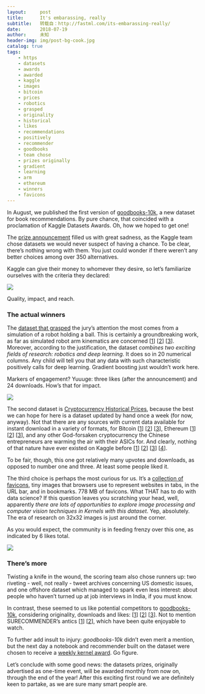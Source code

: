 ```yaml
---
layout:     post
title:      It's embarassing, really
subtitle:   转载自：http://fastml.com/its-embarassing-really/
date:       2018-07-19
author:     未知
header-img: img/post-bg-cook.jpg
catalog: true
tags:
    - https
    - datasets
    - awards
    - awarded
    - kaggle
    - images
    - bitcoin
    - prices
    - robotics
    - grasped
    - originality
    - historical
    - likes
    - recommendations
    - positively
    - recommender
    - goodbooks
    - team chose
    - prizes originally
    - gradient
    - learning
    - arm
    - ethereum
    - winners
    - favicons
---
```


In August, we published the first version of [goodbooks-10k](https://github.com/zygmuntz/goodbooks-10k), a new dataset for book recommendations. By pure chance, that coincided with a proclamation of Kaggle Datasets Awards. Oh, how we hoped to get one!










The [prize announcement](https://www.kaggle.com/general/39068) filled us with great sadness, as the Kaggle team chose datasets we would never suspect of having a chance. To be clear, there’s nothing wrong with them. You just could wonder if there weren’t any better choices among over 350 alternatives.

Kaggle can give their money to whomever they desire, so let’s familiarize ourselves with the criteria they declared:

![](http://fastml.com/images/kaggle-dataset-awards/criteria.png)


Quality, impact, and reach.

### The actual winners

The [dataset that grasped](https://www.kaggle.com/ugocupcic/grasping-dataset) the jury’s attention the most comes from a simulation of a robot holding a ball. This is certainly a groundbreaking work, as far as simulated robot arm kinematics are concerned [[1](http://www.cs.toronto.edu/~delve/data/pumadyn/desc.html)] [[2](http://www.cs.toronto.edu/~delve/data/kin/desc.html)] [[3](http://fastml.com/very-fast-denoising-autoencoder-with-a-robot-arm#data)]. Moreover, according to the justification, the dataset *combines two exciting fields of research: robotics and deep learning.* It does so in 20 numerical columns. Any child will tell you that any data with such characteristic positively calls for deep learning. Gradient boosting just wouldn’t work here.

Markers of engagement? Yuuuge: three likes (after the announcement) and 24 downloads. How’s that for impact.

![](http://fastml.com/images/kaggle-dataset-awards/grasp.jpg)


The second dataset is [Cryptocurrency Historical Prices](https://www.kaggle.com/sudalairajkumar/cryptocurrencypricehistory), because the best we can hope for here is a dataset updated by hand once a week (for now, anyway). Not that there are any sources with current data available for instant download in a variety of formats, for Bitcoin [[1](https://www.quandl.com/collections/markets/bitcoin-data)] [[2](https://blockchain.info/charts/market-price)] [[3](http://api.bitcoincharts.com/v1/csv)], Ethereum [[1](https://poloniex.com/exchange#btc_eth)] [[2](https://etherscan.io/chart/etherprice)] [[3](https://etherchain.org/api/statistics/price)], and any other God-forsaken cryptocurrency the Chinese entrepreneurs are warming the air with their ASICs for. And clearly, nothing of that nature have ever existed on Kaggle before [[1](https://www.kaggle.com/mczielinski/bitcoin-historical-data)] [[2](https://www.kaggle.com/team-ai/bitcoin-price-prediction)] [[3](https://www.kaggle.com/jessevent/all-crypto-currencies)] [[4](https://www.kaggle.com/kingburrito666/ethereum-historical-data)].

To be fair, though, this one got relatively many upvotes and downloads, as opposed to number one and three. At least some people liked it.

The third choice is perhaps the most curious for us. It’s a [collection of favicons](https://www.kaggle.com/colinmorris/favicons), tiny images that browsers use to represent websites in tabs, in the URL bar, and in bookmarks. 778 MB of favicons. What THAT has to do with data science? If this question leaves you scratching your head, well, apparently *there are lots of opportunities to explore image processing and computer vision techniques in Kernels with this dataset*. Yep, absolutely. The era of research on 32x32 images is just around the corner.

As you would expect, the community is in feeding frenzy over this one, as indicated by 6 likes total.

![](http://fastml.com/images/kaggle-dataset-awards/winners.png)


### There’s more

Twisting a knife in the wound, the scoring team also chose runners up: two riveting - well, not really - tweet archives concerning US domestic issues, and one offshore dataset which managed to spark even less interest: about people who haven’t turned up at job interviews in India, if you must know.

In contrast, these seemed to us like potential competitors to [goodbooks-10k](https://www.kaggle.com/zygmunt/goodbooks-10k), considering originality, downloads and likes: [[1](https://www.kaggle.com/goldenoakresearch/us-household-income-stats-geo-locations)] [[2](https://www.kaggle.com/snapcrack/all-the-news)] [[3](https://www.kaggle.com/jiashenliu/515k-hotel-reviews-data-in-europe)]. Not to mention SURECOMMENDER’s antics [[1](https://www.kaggle.com/loveall/cervical-cancer-risk-classification)] [[2](https://kaggle2.blob.core.windows.net/forum-message-attachments/219049/7248/20170907_012156.jpg)], which have been quite enjoyable to watch.

To further add insult to injury: *goodbooks-10k* didn’t even merit a mention, but the next day a notebook and recommender built on the dataset were chosen to receive a [weekly kernel award](https://www.kaggle.com/general/37924#219332). Go figure.

Let’s conclude with some good news: the datasets prizes, originally advertised as one-time event, will be awarded monthly from now on, through the end of the year! After this exciting first round we are definitely keen to partake, as we are sure many smart people are.
